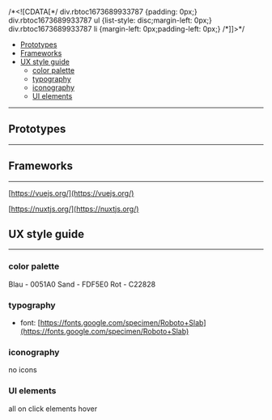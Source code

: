 /\*<!\[CDATA\[\*/ div.rbtoc1673689933787 {padding: 0px;} div.rbtoc1673689933787 ul {list-style: disc;margin-left: 0px;} div.rbtoc1673689933787 li {margin-left: 0px;padding-left: 0px;} /\*\]\]>\*/

*   [Prototypes](#id-(UX)userexperiencedesign-Prototypes)
*   [Frameworks](#id-(UX)userexperiencedesign-Frameworks)
*   [UX style guide](#id-(UX)userexperiencedesign-UXstyleguide)
    *   [color palette](#id-(UX)userexperiencedesign-colorpalette)
    *   [typography](#id-(UX)userexperiencedesign-typography)
    *   [iconography](#id-(UX)userexperiencedesign-iconography)
    *   [UI elements](#id-(UX)userexperiencedesign-UIelements)

* * *

## Prototypes

* * *

## Frameworks

* * *

[https://vuejs.org/](https://vuejs.org/)

[https://nuxtjs.org/](https://nuxtjs.org/)

## UX style guide

* * *

### color palette

Blau - 0051A0
Sand - FDF5E0
Rot - C22828

### typography

*   font: [https://fonts.google.com/specimen/Roboto+Slab](https://fonts.google.com/specimen/Roboto+Slab)
    


### iconography

no icons

### UI elements

all on click elements hover